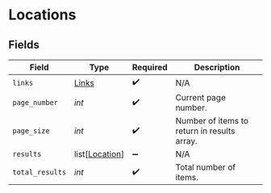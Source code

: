# Locations


## Fields

| Field                                             | Type                                              | Required                                          | Description                                       |
| ------------------------------------------------- | ------------------------------------------------- | ------------------------------------------------- | ------------------------------------------------- |
| `links`                                           | [Links](../../models/shared/links.md)             | :heavy_check_mark:                                | N/A                                               |
| `page_number`                                     | *int*                                             | :heavy_check_mark:                                | Current page number.                              |
| `page_size`                                       | *int*                                             | :heavy_check_mark:                                | Number of items to return in results array.       |
| `results`                                         | list[[Location](../../models/shared/location.md)] | :heavy_minus_sign:                                | N/A                                               |
| `total_results`                                   | *int*                                             | :heavy_check_mark:                                | Total number of items.                            |